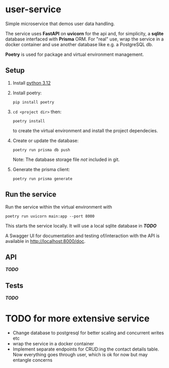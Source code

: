 # user-service
Simple microservice that demos user data handling.

The service uses **FastAPI** on **uvicorn** for the api and, for simplicity, a **sqlite** database interfaced with **Prisma** ORM.
For "real" use, wrap the service in a docker container and use another database like e.g. a PostgreSQL db. 


**Poetry** is used for package and virtual environment management.


## Setup
1. Install [python 3.12](https://www.python.org/downloads/)
2. Install poetry:
    ```
    pip install poetry
    ```
3. `cd <project dir>` then:
    ```
    poetry install
    ```
    to create the virtual environment and install the project dependecies.
4. Create or update the database:
    ```
    poetry run prisma db push
    ```
    Note: The database storage file *not* included in git.
    
5. Generate the prisma client: 
    ```
    poetry run prisma generate
    ```


## Run the service
Run the service within the virtual environment with 
```
poetry run uvicorn main:app --port 8000
```
This starts the service locally. It will use a local sqlite database in ***TODO*** 

A Swagger UI for documentation and testing of/interaction with the API is available in [http://localhost:8000/doc](http://localhost:8000/docs).


## API
***TODO*** 


## Tests
***TODO***



# TODO for more extensive service
* Change database to postgresql for better scaling and concurrent writes etc
* wrap the service in a docker container
* Implement separate endpoints for CRUD:ing the contact details table. Now everything goes through user, which is ok for now but may entangle concerns

